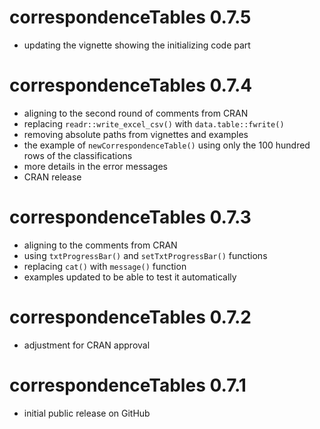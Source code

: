 # correspondenceTables 0.7.5

- updating the vignette showing the initializing code part

# correspondenceTables 0.7.4

- aligning to the second round of comments from CRAN 
- replacing `readr::write_excel_csv()` with `data.table::fwrite()`
- removing absolute paths from vignettes and examples
- the example of `newCorrespondenceTable()` using only the 100 hundred rows of the classifications
- more details in the error messages
- CRAN release

# correspondenceTables 0.7.3

- aligning to the comments from CRAN 
- using `txtProgressBar()` and `setTxtProgressBar()` functions
- replacing `cat()` with `message()` function
- examples updated to be able to test it automatically 

# correspondenceTables 0.7.2

- adjustment for CRAN approval

# correspondenceTables 0.7.1

- initial public release on GitHub
